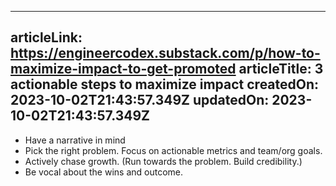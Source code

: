 -----------------------
articleLink: https://engineercodex.substack.com/p/how-to-maximize-impact-to-get-promoted
articleTitle: 3 actionable steps to maximize impact
createdOn: 2023-10-02T21:43:57.349Z
updatedOn: 2023-10-02T21:43:57.349Z
-----------------------

- Have a narrative in mind
- Pick the right problem. Focus on actionable metrics and team/org goals.
- Actively chase growth. (Run towards the problem. Build credibility.)
- Be vocal about the wins and outcome.